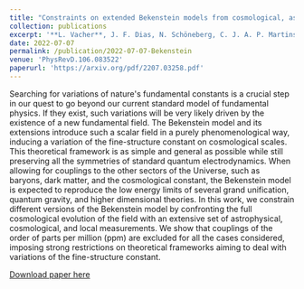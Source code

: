 ```yaml
---
title: "Constraints on extended Bekenstein models from cosmological, astrophysical, and local data"
collection: publications
excerpt: '**L. Vacher**, J. F. Dias, N. Schöneberg, C. J. A. P. Martins, S. Vinzl, S. Nesseris, G. Cañas-Herrera, M. Martinelli'
date: 2022-07-07
permalink: /publication/2022-07-07-Bekenstein
venue: 'PhysRevD.106.083522'
paperurl: 'https://arxiv.org/pdf/2207.03258.pdf'
---
```

Searching for variations of nature's fundamental constants is a crucial step in our quest to go beyond our current standard model of fundamental physics. If they exist, such variations will be very likely driven by the existence of a new fundamental field. The Bekenstein model and its extensions introduce such a scalar field in a purely phenomenological way, inducing a variation of the fine-structure constant on cosmological scales. This theoretical framework is as simple and general as possible while still preserving all the symmetries of standard quantum electrodynamics. When allowing for couplings to the other sectors of the Universe, such as baryons, dark matter, and the cosmological constant, the Bekenstein model is expected to reproduce the low energy limits of several grand unification, quantum gravity, and higher dimensional theories. In this work, we constrain different versions of the Bekenstein model by confronting the full cosmological evolution of the field with an extensive set of astrophysical, cosmological, and local measurements. We show that couplings of the order of parts per million (ppm) are excluded for all the cases considered, imposing strong restrictions on theoretical frameworks aiming to deal with variations of the fine-structure constant.

[Download paper here](https://arxiv.org/pdf/2207.03258.pdf)

